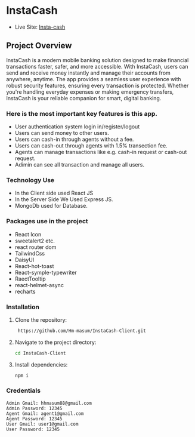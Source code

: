 # InstaCash 

- Live Site: [Insta-cash](https://instacash12.netlify.app/)

## Project Overview
InstaCash is a modern mobile banking solution designed to make financial transactions faster, safer, and more accessible. With InstaCash, users can send and receive money instantly and manage their accounts from anywhere, anytime. The app provides a seamless user experience with robust security features, ensuring every transaction is protected. Whether you're handling everyday expenses or making emergency transfers, InstaCash is your reliable companion for smart, digital banking.

### Here is the most important key features is this app.

- User authentication system login in/register/logout
- Users can send money to other users.
- Users can cash-in through agents without a fee.
- Users can cash-out through agents with 1.5% transection fee.
- Agents can manage transactions like e.g. cash-in request or cash-out request.
- Adimin can see all transaction and manage all users.
  
### Technology Use

- In the Client side used React JS
- In the Server Side We Used Express JS.
- MongoDb used for Database.

### Packages use in the project

- React Icon
- sweetalert2 etc.
- react router dom
- TailwindCss
- DaisyUI
- React-hot-toast
- React-symple-typewriter
- RaectTooltip
- react-helmet-async
- recharts

### Installation 

1. Clone the repository:

   ```bash
    https://github.com/Hm-masum/InstaCash-Client.git
   ```

2. Navigate to the project directory:

   ```bash
   cd InstaCash-Client
   ```

3. Install dependencies:

   ```bash
   npm i
   ```

### Credentials
```
Admin Gmail: hhmasum88@gmail.com
Admin Password: 12345
Agent Gmail: agent1@gmail.com
Agent Password: 12345
User Gmail: user1@gmail.com
User Password: 12345
```
